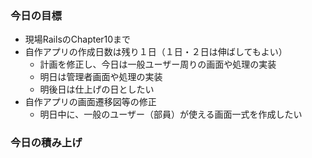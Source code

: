 ### 今日の目標
- 現場RailsのChapter10まで
- 自作アプリの作成日数は残り１日（１日・２日は伸ばしてもよい）
  - 計画を修正し、今日は一般ユーザー周りの画面や処理の実装
  - 明日は管理者画面や処理の実装
  - 明後日は仕上げの日としたい
- 自作アプリの画面遷移図等の修正
  - 明日中に、一般のユーザー（部員）が使える画面一式を作成したい

### 今日の積み上げ
